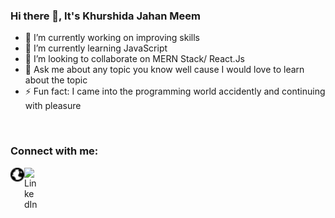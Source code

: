 ### Hi there 👋, It's Khurshida Jahan Meem

- 🔭 I’m currently working on improving skills
- 🌱 I’m currently learning JavaScript
- 👯 I’m looking to collaborate on MERN Stack/ React.Js
- 💬 Ask me about any topic you know well cause I would love to learn about the topic 
- ⚡ Fun fact: I came into the programming world accidently and continuing with pleasure

<br/>

### Connect with me:

[<img align="left" alt="Portfolio" width="22px" src="https://raw.githubusercontent.com/iconic/open-iconic/master/svg/globe.svg" />](https://khurshida-meem.netlify.app/)
[<img align="left" alt="LinkedIn" width="22px" src="https://cdn.jsdelivr.net/npm/simple-icons@v3/icons/linkedin.svg" />](https://www.linkedin.com/in/khurshida-meem/)

<br />
<br/>

